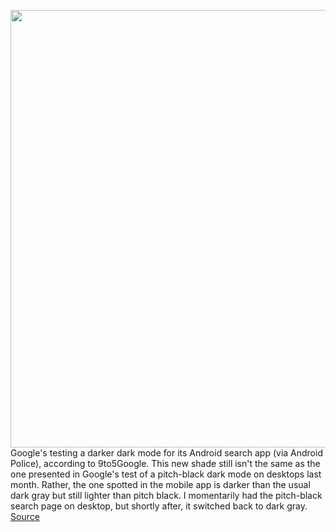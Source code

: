 <img src='https://cdn.vox-cdn.com/thumbor/Ojrb4LdM4Eqy4bAexxqIal7KGHE=/0x0:2040x1360/1200x800/filters:focal(857x517:1183x843)/cdn.vox-cdn.com/uploads/chorus_image/image/70576392/acastro_191014_1777_google_pixel_0004.0.0.jpg' width='700px' /><br/>
Google's testing a darker dark mode for its Android search app (via Android Police), according to 9to5Google. This new shade still isn't the same as the one presented in Google's test of a pitch-black dark mode on desktops last month. Rather, the one spotted in the mobile app is darker than the usual dark gray but still lighter than pitch black. I momentarily had the pitch-black search page on desktop, but shortly after, it switched back to dark gray.
<a href='https://www.theverge.com/2022/3/3/22960050/google-dark-mode-app-android'> Source <a/>